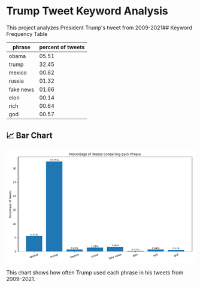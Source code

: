 # Trump Tweet Keyword Analysis 

This project analyzes President Trump's tweet from 2009-2021## Keyword Frequency Table

|             phrase |  percent of tweets |
| ------------------ | ------------------ |
|              obama | 05.51             |
|              trump | 32.45             |
|             mexico | 00.62             |
|             russia | 01.32             |
|          fake news | 01.66             |
|               elon | 00.14             |
|               rich | 00.64             |
|                god | 00.57             |

## 📈 Bar Chart

![Tweet Keyword Bar Chart](trump_tweet_percentages.png)

This chart shows how often Trump used each phrase in his tweets from 2009–2021.
